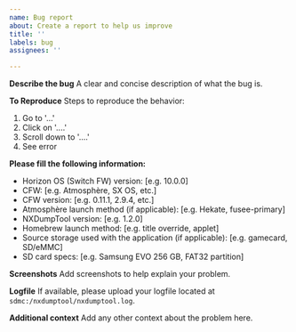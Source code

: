 ```yaml
---
name: Bug report
about: Create a report to help us improve
title: ''
labels: bug
assignees: ''

---
```


**Describe the bug**
A clear and concise description of what the bug is.

**To Reproduce**
Steps to reproduce the behavior:
1. Go to '...'
2. Click on '....'
3. Scroll down to '....'
4. See error

**Please fill the following information:**
- Horizon OS (Switch FW) version: [e.g. 10.0.0]
- CFW: [e.g. Atmosphère, SX OS, etc.]
- CFW version: [e.g. 0.11.1, 2.9.4, etc.]
- Atmosphère launch method (if applicable): [e.g. Hekate, fusee-primary]
- NXDumpTool version: [e.g. 1.2.0]
- Homebrew launch method: [e.g. title override, applet]
- Source storage used with the application (if applicable): [e.g. gamecard, SD/eMMC]
- SD card specs: [e.g. Samsung EVO 256 GB, FAT32 partition]

**Screenshots**
Add screenshots to help explain your problem.

**Logfile**
If available, please upload your logfile located at `sdmc:/nxdumptool/nxdumptool.log`.

**Additional context**
Add any other context about the problem here.
